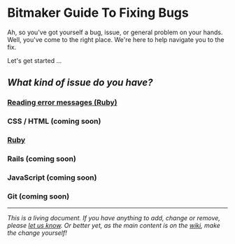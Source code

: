 # Bitmaker Guide To Fixing Bugs

Ah, so you've got yourself a bug, issue, or general problem on your hands. Well, you've come to the right place. We're here to help navigate you to the fix.

Let's get started ...

## _What kind of issue do you have?_

### [Reading error messages (Ruby)](https://github.com/bitmakerlabs/error-messages)
### CSS / HTML (coming soon)
### [Ruby](https://github.com/bitmakerlabs/debugging-guide/wiki/Ruby-Issues)
### Rails (coming soon)
### JavaScript (coming soon)
### Git (coming soon)

---

_This is a living document. If you have anything to add, change or remove, please [let us know](mailto:sean@bitmaker.co). Or better yet, as the main content is on the [wiki](https://github.com/bitmakerlabs/debugging-guide/wiki), make the change yourself!_

